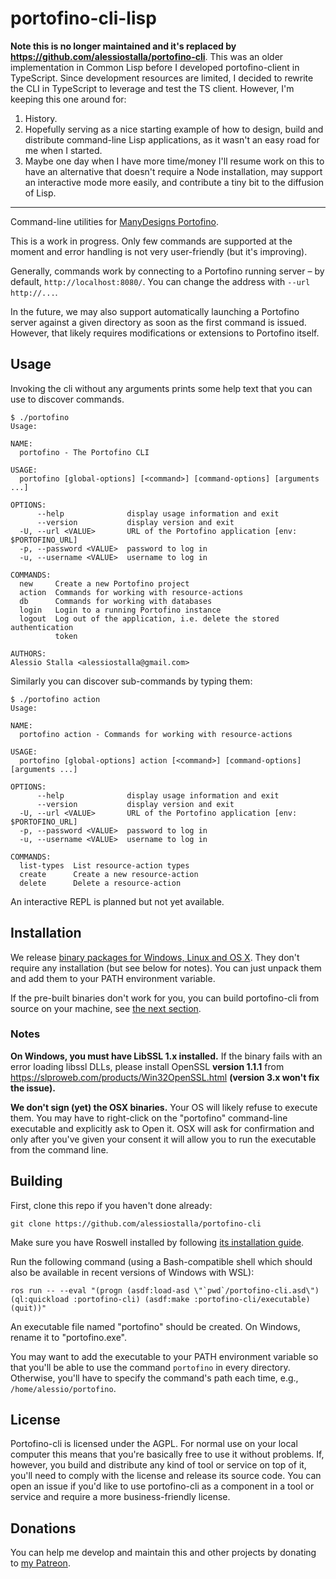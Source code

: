 # portofino-cli-lisp

**Note this is no longer maintained and it's replaced by https://github.com/alessiostalla/portofino-cli**. This was an older implementation in Common Lisp before I developed portofino-client in TypeScript. Since development resources are limited, I decided to rewrite the CLI in TypeScript to leverage and test the TS client. However, I'm keeping this one around for:

1. History.
2. Hopefully serving as a nice starting example of how to design, build and distribute command-line Lisp applications, as it wasn't an easy road for me when I started.
3. Maybe one day when I have more time/money I'll resume work on this to have an alternative that doesn't require a Node installation, may support an interactive mode more easily, and contribute a tiny bit to the diffusion of Lisp.

------

Command-line utilities for [ManyDesigns Portofino](https://github.com/ManyDesigns/Portofino).

This is a work in progress. Only few commands are supported at the moment and error handling is not very user-friendly (but it's improving).

Generally, commands work by connecting to a Portofino running server – by default, `http://localhost:8080/`. You can change the address with `--url http://...`.

In the future, we may also support automatically launching a Portofino server against a given directory as soon as the first command is issued. However, that likely requires modifications or extensions to Portofino itself.

## Usage
Invoking the cli without any arguments prints some help text that you can use to discover commands.
```
$ ./portofino
Usage: 

NAME:
  portofino - The Portofino CLI

USAGE:
  portofino [global-options] [<command>] [command-options] [arguments ...]

OPTIONS:
      --help              display usage information and exit
      --version           display version and exit
  -U, --url <VALUE>       URL of the Portofino application [env: $PORTOFINO_URL]
  -p, --password <VALUE>  password to log in
  -u, --username <VALUE>  username to log in

COMMANDS:
  new     Create a new Portofino project
  action  Commands for working with resource-actions
  db      Commands for working with databases
  login   Login to a running Portofino instance
  logout  Log out of the application, i.e. delete the stored authentication
          token

AUTHORS:
Alessio Stalla <alessiostalla@gmail.com>
```
 
Similarly you can discover sub-commands by typing them:
```
$ ./portofino action
Usage: 

NAME:
  portofino action - Commands for working with resource-actions

USAGE:
  portofino [global-options] action [<command>] [command-options] [arguments ...]

OPTIONS:
      --help              display usage information and exit
      --version           display version and exit
  -U, --url <VALUE>       URL of the Portofino application [env: $PORTOFINO_URL]
  -p, --password <VALUE>  password to log in
  -u, --username <VALUE>  username to log in

COMMANDS:
  list-types  List resource-action types
  create      Create a new resource-action
  delete      Delete a resource-action
```

An interactive REPL is planned but not yet available.

## Installation

We release [binary packages for Windows, Linux and OS X](https://github.com/alessiostalla/portofino-cli/releases). They don't require any installation (but see below for notes). You can just unpack them and add them to your PATH environment variable. 

If the pre-built binaries don't work for you, you can build portofino-cli from source on your machine, see [the next section](#building).

### Notes
__On Windows, you must have LibSSL 1.x installed.__ If the binary fails with an error loading libssl DLLs, please install OpenSSL __version 1.1.1__ from https://slproweb.com/products/Win32OpenSSL.html __(version 3.x won't fix the issue).__

__We don't sign (yet) the OSX binaries.__ Your OS will likely refuse to execute them. You may have to right-click on the "portofino" command-line executable and explicitly ask to Open it. OSX will ask for confirmation and only after you've given your consent it will allow you to run the executable from the command line.

## Building

First, clone this repo if you haven't done already:
```
git clone https://github.com/alessiostalla/portofino-cli
```
Make sure you have Roswell installed by following [its installation guide](https://github.com/roswell/roswell/wiki/Installation).

Run the following command (using a Bash-compatible shell which should also be available in recent versions of Windows with WSL):
```
ros run -- --eval "(progn (asdf:load-asd \"`pwd`/portofino-cli.asd\") (ql:quickload :portofino-cli) (asdf:make :portofino-cli/executable) (quit))"
```

An executable file named "portofino" should be created. On Windows, rename it to "portofino.exe".

You may want to add the executable to your PATH environment variable so that you'll be able to use the command `portofino` in every directory. Otherwise, you'll have to specify the command's path each time, e.g., `/home/alessio/portofino`.
 
## License
 
Portofino-cli is licensed under the AGPL. For normal use on your local computer this means that you're basically free to use it without problems. If, however, you build and distribute any kind of tool or service on top of it, you'll need to comply with the license and release its source code.
You can open an issue if you'd like to use portofino-cli as a component in a tool or service and require a more business-friendly license.
 
## Donations

You can help me develop and maintain this and other projects by donating to [my Patreon](https://www.patreon.com/alessiostalla).
